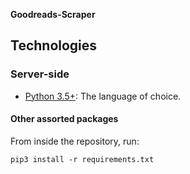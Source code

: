 **Goodreads-Scraper**

## **Technologies**

### **Server-side**
* [Python 3.5+](http://www.python.org): The language of choice.


#### **Other assorted packages**

From inside the repository, run:

    pip3 install -r requirements.txt


